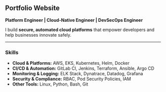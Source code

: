 ## Portfolio Website

**Platform Engineer | Cloud-Native Engineer | DevSecOps Engineer**

I build **secure, automated cloud platforms** that empower developers and help businesses innovate safely.

---

### Skills
- **Cloud & Platforms:** AWS, EKS, Kubernetes, Helm, Docker  
- **CI/CD & Automation:** GitLab CI, Jenkins, Terraform, Ansible, Argo CD  
- **Monitoring & Logging:** ELK Stack, Dynatrace, Datadog, Grafana 
- **Security & Compliance:** RBAC, Pod Security Policies, IAM
- **Other Tools:** Linux, Python, Bash, Git

